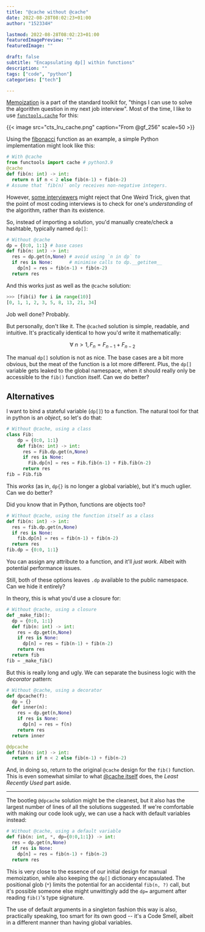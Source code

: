 ```yaml
---
title: "@cache without @cache"
date: 2022-08-28T08:02:23+01:00
author: "152334H"

lastmod: 2022-08-28T08:02:23+01:00
featuredImagePreview: ""
featuredImage: ""

draft: false
subtitle: "Encapsulating dp[] within functions"
description: ""
tags: ["code", "python"]
categories: ["tech"]

---
```


[Memoization](https://cs.stackexchange.com/a/99517) is a part of the standard toolkit for, "things I can use to solve the algorithm question in my next job interview". Most of the time, I like to use [`functools.cache`](https://docs.python.org/3/library/functools.html#functools.cache) for this:

{{< image src="cts_lru_cache.png" caption="From @gf_256" scale=50 >}}

<!--more-->

Using the [fibonacci](https://en.wikipedia.org/wiki/Fibonacci_number) function as an example, a simple Python implementation might look like this:

```python
# With @cache
from functools import cache # python3.9
@cache
def fib(n: int) -> int:
  return n if n < 2 else fib(n-1) + fib(n-2)
# Assume that `fib(n)` only receives non-negative integers.
```

However, [some interviewers](https://leetcode.com/discuss/general-discussion/1561340/has-anyone-used-python-cache-in-an-interview) might reject that One Weird Trick, given that the point of most coding interviews is to check for one's _understanding_ of the algorithm, rather than its existence.

So, instead of importing a solution, you'd manually create/check a hashtable, typically named `dp[]`:

```python
# Without @cache
dp = {0:0, 1:1} # base cases
def fib(n: int) -> int:
  res = dp.get(n,None) # avoid using `n in dp` to
  if res is None:      # minimise calls to dp.__getitem__
    dp[n] = res = fib(n-1) + fib(n-2)
  return res
```

And this works just as well as the `@cache` solution:

```python
>>> [fib(i) for i in range(10)]
[0, 1, 1, 2, 3, 5, 8, 13, 21, 34]
```

Job well done? Probably.

But personally, don't like it. The `@cache`d solution is simple, readable, and intuitive. It's practically identical to how you'd write it mathematically:

$$ \forall\ n > 1, F_n = F_{n-1} + F_{n-2}$$

The manual `dp[]` solution is not as nice. The base cases are a bit more obvious, but the meat of the function is a lot more different. Plus, the `dp[]` variable gets leaked to the global namespace, when it should really only be accessible to the `fib()` function itself. Can we do better?

## Alternatives
I want to bind a stateful variable (`dp[]`) to a function. The natural tool for that in python is an _object_, so let's do that:

```python
# Without @cache, using a class
class Fib:
    dp = {0:0, 1:1}
    def fib(n: int) -> int:
      res = Fib.dp.get(n,None)
      if res is None:
        Fib.dp[n] = res = Fib.fib(n-1) + Fib.fib(n-2)
      return res
fib = Fib.fib
```

This _works_ (as in, `dp{}` is no longer a global variable), but it's much uglier. Can we do better?

Did you know that in Python, functions are objects too?

```python
# Without @cache, using the function itself as a class
def fib(n: int) -> int:
  res = fib.dp.get(n,None)
  if res is None:
    fib.dp[n] = res = fib(n-1) + fib(n-2)
  return res
fib.dp = {0:0, 1:1}
```

You can assign any attribute to a function, and it'll _just work_. Albeit with potential performance issues.

Still, both of these options leaves `.dp` available to the public namespace. Can we hide it entirely?

In theory, this is what you'd use a closure for:
```python
# Without @cache, using a closure
def _make_fib():
  dp = {0:0, 1:1}
  def fib(n: int) -> int:
    res = dp.get(n,None)
    if res is None:
      dp[n] = res = fib(n-1) + fib(n-2)
    return res
  return fib
fib = _make_fib()
```

But this is really long and ugly. We can separate the business logic with the _decorator_ pattern:

```python
# Without @cache, using a decorator
def dpcache(f):
  dp = {}
  def inner(n):
    res = dp.get(n,None)
    if res is None:
      dp[n] = res = f(n)
    return res
  return inner

@dpcache
def fib(n: int) -> int:
  return n if n < 2 else fib(n-1) + fib(n-2)
```
And, in doing so, return to the original `@cache` design for the `fib()` function. This is even somewhat similar to what [@cache itself](https://stackoverflow.com/a/49883466) does, the _Least Recently Used_ part aside.

---

The bootleg `@dpcache` solution might be the cleanest, but it also has the largest number of lines of all the solutions suggested. If we're comfortable with making our code look ugly, we can use a hack with default variables instead:
```python
# Without @cache, using a default variable
def fib(n: int, *, dp={0:0,1:1}) -> int:
  res = dp.get(n,None)
  if res is None:
    dp[n] = res = fib(n-1) + fib(n-2)
  return res
```

This is very close to the essence of our initial design for manual memoization, while also keeping the `dp[]` dictionary encapsulated. The positional glob (`*`) limits the potential for an accidental `fib(n, ?)` call, but it's possible someone else might unwittingly add the `dp=` argument after reading `fib()`'s type signature.

The use of default arguments in a singleton fashion this way is also, practically speaking, too smart for its own good -- it's a Code Smell, albeit in a different manner than having global variables.
